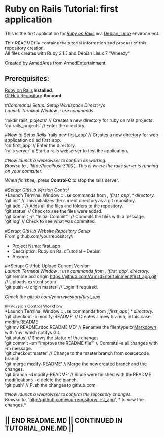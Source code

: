 Ruby on Rails Tutorial: first application
=========================================

This is the first application for [*Ruby on Rails*](http://rubyonrails.org) in a [Debian_Linux](https://www.debian.org) environment.  

This README file contains the tutorial information and process of this repository creation.  
All files creates with Ruby 2.1.5 and Debian Linux 7 "Wheezy".  

Created by ArmedAres from ArmedEntertainment.

Prerequisites:  
--------------
[Ruby on Rails](http://rubyonrails.org) **Installed**.  
[GitHub Repository](http://github.com) **Account**.  

#*Commands Setup: Setup Workspace Directorys*  
*Launch Terminal Window :: use commands*  

'mkdir rails_projects'   // Creates a new directory for ruby on rails projects.  
'cd rails_projects'      // Enter the directory.  

#*Now to Setup Rails*
'rails new first_app'   // Creates a new directory for web application called first_app.  
'cd first_app'          // Enter the directory.  
'rails server'          // Start a rails webserver to test the application.  

#*Now launch a webrowser to confirm its working.*  
*Browse to *, 'http://localhost:3000',*. This is where the rails server is running on your computer.*  

*When finished,*, press **Control-C** to stop the rails server.  

#*Setup: GitHub Version Control*  
*Launch Terminal Window :: use commands from *, 'first_app', * directory.*  
'git init'                          // This initializes the current directory as a git repository.  
'git add .'                         // Adds all the files and folders to the repository.  
'git status'                        // Check to see the files were added.  
'git commit -m “Initial Commit”''   // Commits the files with a message.  
'git log'                           // Check to see what was commited.  

#*Setup: GitHub Website Repository Setup*  
From github.com/yourrepository/:
* Project Name: first_app
* Description: Ruby on Rails Tutorial – Debian
* Anyone.

#*Setup: Git\Hub Upload Current Version  
*Launch Terminal Window :: use commands from *, 'first_app',* directory.*  
'git remote add origin https://github.com/ArmedEntertainment/first_app.git'   // Uploads existent setup   
'git push -u origin master'                                                   // Login if required.  

*Check the github.com/yourrepository/first_app*  

#*Version Control Workflow  
*Launch Terminal Window :: use commands from *,'first_app', * directory.*  
'git checkout -b modify-README'            // Creates a mew branch, in this case modify.README  
'git mv README.rdoc README.MD'             // Renames the filentype to [Markdown](http://en.wikipedia.org/wiki/Markdown) with 'mv' which notifys Git.  
'git status'                               // Shows the status of the changes  
'git commit -am "Improve the README file"' // Commits -a all changes with -m message.  
'git checkout master'                      // Change to the master branch from sourcecode branch  
'git merge modify-README'                  // Merge the new created branch and the changes.  
'git branch -d modify-README'              // Since were finished with the README modifications, -d delete the branch.  
'git push'                                 // Push the changes to github.com  

#*Now launch a webrowser to confirm the repository changes.*  
*Browse to*, 'http://github.com/yourrepository/first_app', * to view the changes.*  

|| END README.MD || CONTINUED IN TUTORIAL_ONE.MD ||  
---------------------------------------------------